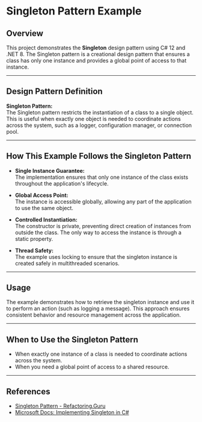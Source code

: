 # Singleton Pattern Example

## Overview

This project demonstrates the **Singleton** design pattern using C# 12 and .NET 8. The Singleton pattern is a creational design pattern that ensures a class has only one instance and provides a global point of access to that instance.

---

## Design Pattern Definition

**Singleton Pattern:**  
The Singleton pattern restricts the instantiation of a class to a single object. This is useful when exactly one object is needed to coordinate actions across the system, such as a logger, configuration manager, or connection pool.

---

## How This Example Follows the Singleton Pattern

- **Single Instance Guarantee:**  
  The implementation ensures that only one instance of the class exists throughout the application's lifecycle.

- **Global Access Point:**  
  The instance is accessible globally, allowing any part of the application to use the same object.

- **Controlled Instantiation:**  
  The constructor is private, preventing direct creation of instances from outside the class. The only way to access the instance is through a static property.

- **Thread Safety:**  
  The example uses locking to ensure that the singleton instance is created safely in multithreaded scenarios.

---

## Usage

The example demonstrates how to retrieve the singleton instance and use it to perform an action (such as logging a message). This approach ensures consistent behavior and resource management across the application.

---

## When to Use the Singleton Pattern

- When exactly one instance of a class is needed to coordinate actions across the system.
- When you need a global point of access to a shared resource.

---

## References

- [Singleton Pattern - Refactoring.Guru](https://refactoring.guru/design-patterns/singleton)
- [Microsoft Docs: Implementing Singleton in C#](https://learn.microsoft.com/en-us/dotnet/standard/design-guidelines/singleton)